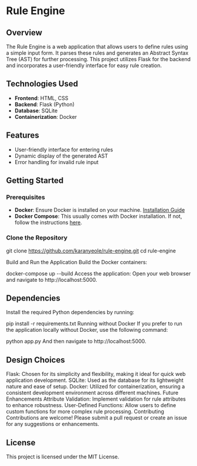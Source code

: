 # Rule Engine

## Overview
The Rule Engine is a web application that allows users to define rules using a simple input form. It parses these rules and generates an Abstract Syntax Tree (AST) for further processing. This project utilizes Flask for the backend and incorporates a user-friendly interface for easy rule creation.

## Technologies Used
- **Frontend**: HTML, CSS
- **Backend**: Flask (Python)
- **Database**: SQLite
- **Containerization**: Docker

## Features
- User-friendly interface for entering rules
- Dynamic display of the generated AST
- Error handling for invalid rule input

## Getting Started

### Prerequisites
- **Docker**: Ensure Docker is installed on your machine. [Installation Guide](https://docs.docker.com/get-docker/)
- **Docker Compose**: This usually comes with Docker installation. If not, follow the instructions [here](https://docs.docker.com/compose/install/).

### Clone the Repository
git clone https://github.com/karanyeole/rule-engine.git
cd rule-engine

Build and Run the Application
Build the Docker containers:


docker-compose up --build
Access the application: Open your web browser and navigate to http://localhost:5000.


## Dependencies
Install the required Python dependencies by running:

pip install -r requirements.txt
Running without Docker
If you prefer to run the application locally without Docker, use the following command:

python app.py
And then navigate to http://localhost:5000.

## Design Choices
Flask: Chosen for its simplicity and flexibility, making it ideal for quick web application development.
SQLite: Used as the database for its lightweight nature and ease of setup.
Docker: Utilized for containerization, ensuring a consistent development environment across different machines.
Future Enhancements
Attribute Validation: Implement validation for rule attributes to enhance robustness.
User-Defined Functions: Allow users to define custom functions for more complex rule processing.
Contributing
Contributions are welcome! Please submit a pull request or create an issue for any suggestions or enhancements.

## License
This project is licensed under the MIT License.


